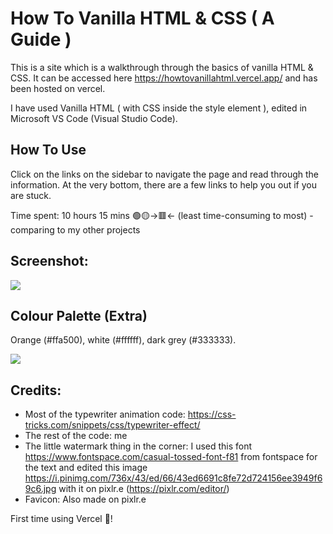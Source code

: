 # How To Vanilla HTML & CSS ( A Guide )

This is a site which is a walkthrough through the basics of vanilla HTML & CSS. It can be accessed here https://howtovanillahtml.vercel.app/ and has been hosted on vercel.

I have used Vanilla HTML ( with CSS inside the style element ), edited in Microsoft VS Code (Visual Studio Code).

## How To Use

Click on the links on the sidebar to navigate the page and read through the information. At the very bottom, there are a few links to help you out if you are stuck. 

Time spent: 10 hours 15 mins 🟢🟡->🟥<- (least time-consuming to most) - comparing to my other projects

## Screenshot:

![](https://cloud-ljd7s7dwc-hack-club-bot.vercel.app/0screenshot.png)

## Colour Palette (Extra)

Orange (#ffa500), white (#ffffff), dark grey (#333333).

![](https://cloud-r8i9i316b-hack-club-bot.vercel.app/0colourpalette.png)

## Credits:

- Most of the typewriter animation code: https://css-tricks.com/snippets/css/typewriter-effect/
- The rest of the code: me
- The little watermark thing in the corner: I used this font https://www.fontspace.com/casual-tossed-font-f81 from fontspace for the text and edited this image https://i.pinimg.com/736x/43/ed/66/43ed6691c8fe72d724156ee3949f69c6.jpg with it on pixlr.e (https://pixlr.com/editor/)
- Favicon: Also made on pixlr.e

First time using Vercel 🥳!
